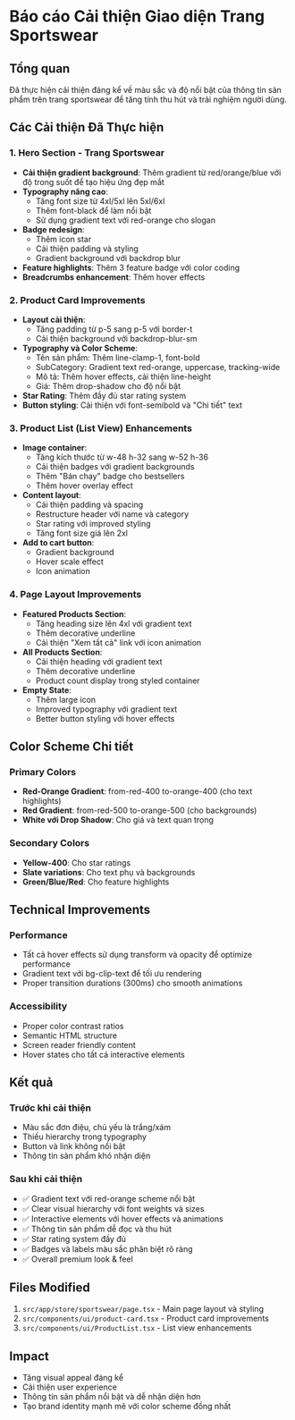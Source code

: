 # Báo cáo Cải thiện Giao diện Trang Sportswear

## Tổng quan
Đã thực hiện cải thiện đáng kể về màu sắc và độ nổi bật của thông tin sản phẩm trên trang sportswear để tăng tính thu hút và trải nghiệm người dùng.

## Các Cải thiện Đã Thực hiện

### 1. Hero Section - Trang Sportswear
- **Cải thiện gradient background**: Thêm gradient từ red/orange/blue với độ trong suốt để tạo hiệu ứng đẹp mắt
- **Typography nâng cao**: 
  - Tăng font size từ 4xl/5xl lên 5xl/6xl
  - Thêm font-black để làm nổi bật
  - Sử dụng gradient text với red-orange cho slogan
- **Badge redesign**: 
  - Thêm icon star
  - Cải thiện padding và styling
  - Gradient background với backdrop blur
- **Feature highlights**: Thêm 3 feature badge với color coding
- **Breadcrumbs enhancement**: Thêm hover effects

### 2. Product Card Improvements
- **Layout cải thiện**:
  - Tăng padding từ p-5 sang p-5 với border-t
  - Cải thiện background với backdrop-blur-sm
- **Typography và Color Scheme**:
  - Tên sản phẩm: Thêm line-clamp-1, font-bold
  - SubCategory: Gradient text red-orange, uppercase, tracking-wide
  - Mô tả: Thêm hover effects, cải thiện line-height
  - Giá: Thêm drop-shadow cho độ nổi bật
- **Star Rating**: Thêm đầy đủ star rating system
- **Button styling**: Cải thiện với font-semibold và "Chi tiết" text

### 3. Product List (List View) Enhancements
- **Image container**:
  - Tăng kích thước từ w-48 h-32 sang w-52 h-36
  - Cải thiện badges với gradient backgrounds
  - Thêm "Bán chạy" badge cho bestsellers
  - Thêm hover overlay effect
- **Content layout**:
  - Cải thiện padding và spacing
  - Restructure header với name và category
  - Star rating với improved styling
  - Tăng font size giá lên 2xl
- **Add to cart button**: 
  - Gradient background
  - Hover scale effect
  - Icon animation

### 4. Page Layout Improvements
- **Featured Products Section**:
  - Tăng heading size lên 4xl với gradient text
  - Thêm decorative underline
  - Cải thiện "Xem tất cả" link với icon animation
- **All Products Section**:
  - Cải thiện heading với gradient text
  - Thêm decorative underline
  - Product count display trong styled container
- **Empty State**:
  - Thêm large icon
  - Improved typography với gradient text
  - Better button styling với hover effects

## Color Scheme Chi tiết

### Primary Colors
- **Red-Orange Gradient**: from-red-400 to-orange-400 (cho text highlights)
- **Red Gradient**: from-red-500 to-orange-500 (cho backgrounds)
- **White với Drop Shadow**: Cho giá và text quan trọng

### Secondary Colors
- **Yellow-400**: Cho star ratings
- **Slate variations**: Cho text phụ và backgrounds
- **Green/Blue/Red**: Cho feature highlights

## Technical Improvements

### Performance
- Tất cả hover effects sử dụng transform và opacity để optimize performance
- Gradient text với bg-clip-text để tối ưu rendering
- Proper transition durations (300ms) cho smooth animations

### Accessibility
- Proper color contrast ratios
- Semantic HTML structure
- Screen reader friendly content
- Hover states cho tất cả interactive elements

## Kết quả

### Trước khi cải thiện
- Màu sắc đơn điệu, chủ yếu là trắng/xám
- Thiếu hierarchy trong typography
- Button và link không nổi bật
- Thông tin sản phẩm khó nhận diện

### Sau khi cải thiện
- ✅ Gradient text với red-orange scheme nổi bật
- ✅ Clear visual hierarchy với font weights và sizes
- ✅ Interactive elements với hover effects và animations
- ✅ Thông tin sản phẩm dễ đọc và thu hút
- ✅ Star rating system đầy đủ
- ✅ Badges và labels màu sắc phân biệt rõ ràng
- ✅ Overall premium look & feel

## Files Modified
1. `src/app/store/sportswear/page.tsx` - Main page layout và styling
2. `src/components/ui/product-card.tsx` - Product card improvements
3. `src/components/ui/ProductList.tsx` - List view enhancements

## Impact
- Tăng visual appeal đáng kể
- Cải thiện user experience
- Thông tin sản phẩm nổi bật và dễ nhận diện hơn
- Tạo brand identity mạnh mẽ với color scheme đồng nhất
